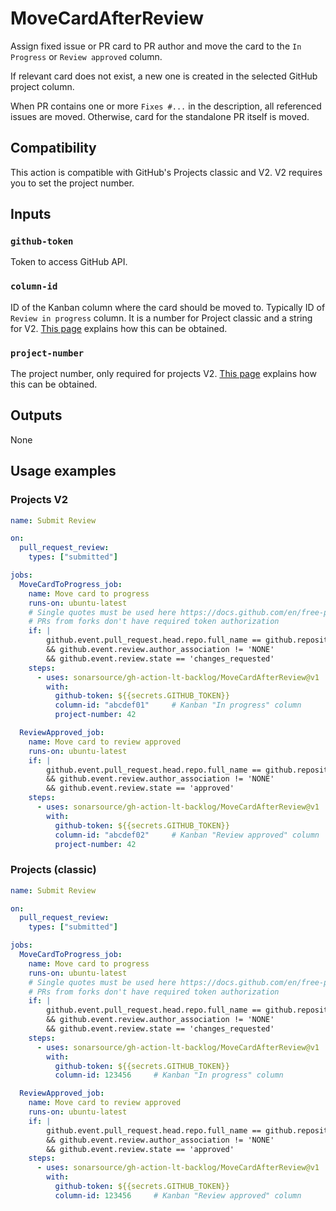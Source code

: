 # MoveCardAfterReview

Assign fixed issue or PR card to PR author and move the card to the `In Progress` or `Review approved` column.

If relevant card does not exist, a new one is created in the selected GitHub project column.

When PR contains one or more `Fixes #...` in the description, all referenced issues are moved. Otherwise, card for the standalone PR itself is moved.

## Compatibility

This action is compatible with GitHub's Projects classic and V2. V2 requires you to set the project number.

## Inputs

### `github-token`

Token to access GitHub API.

### `column-id`

ID of the Kanban column where the card should be moved to. Typically ID of `Review in progress` column. It is a number for Project classic and a string for V2. [This page](../docs/github.md) explains how this can be obtained.

### `project-number`

The project number, only required for projects V2. [This page](../docs/github.md) explains how this can be obtained.

## Outputs

None

## Usage examples

### Projects V2

```yaml
name: Submit Review

on:
  pull_request_review:
    types: ["submitted"]

jobs:
  MoveCardToProgress_job:
    name: Move card to progress
    runs-on: ubuntu-latest
    # Single quotes must be used here https://docs.github.com/en/free-pro-team@latest/actions/reference/context-and-expression-syntax-for-github-actions#literals
    # PRs from forks don't have required token authorization
    if: |
        github.event.pull_request.head.repo.full_name == github.repository
        && github.event.review.author_association != 'NONE'
        && github.event.review.state == 'changes_requested'
    steps:
      - uses: sonarsource/gh-action-lt-backlog/MoveCardAfterReview@v1
        with:
          github-token: ${{secrets.GITHUB_TOKEN}}
          column-id: "abcdef01"     # Kanban "In progress" column
          project-number: 42

  ReviewApproved_job:
    name: Move card to review approved
    runs-on: ubuntu-latest
    if: |
        github.event.pull_request.head.repo.full_name == github.repository
        && github.event.review.author_association != 'NONE'
        && github.event.review.state == 'approved'
    steps:
      - uses: sonarsource/gh-action-lt-backlog/MoveCardAfterReview@v1
        with:
          github-token: ${{secrets.GITHUB_TOKEN}}
          column-id: "abcdef02"     # Kanban "Review approved" column
          project-number: 42
```

### Projects (classic)

```yaml
name: Submit Review

on:
  pull_request_review:
    types: ["submitted"]

jobs:
  MoveCardToProgress_job:
    name: Move card to progress
    runs-on: ubuntu-latest
    # Single quotes must be used here https://docs.github.com/en/free-pro-team@latest/actions/reference/context-and-expression-syntax-for-github-actions#literals
    # PRs from forks don't have required token authorization
    if: |
        github.event.pull_request.head.repo.full_name == github.repository
        && github.event.review.author_association != 'NONE'
        && github.event.review.state == 'changes_requested'
    steps:
      - uses: sonarsource/gh-action-lt-backlog/MoveCardAfterReview@v1
        with:
          github-token: ${{secrets.GITHUB_TOKEN}}
          column-id: 123456     # Kanban "In progress" column

  ReviewApproved_job:
    name: Move card to review approved
    runs-on: ubuntu-latest
    if: |
        github.event.pull_request.head.repo.full_name == github.repository
        && github.event.review.author_association != 'NONE'
        && github.event.review.state == 'approved'
    steps:
      - uses: sonarsource/gh-action-lt-backlog/MoveCardAfterReview@v1
        with:
          github-token: ${{secrets.GITHUB_TOKEN}}
          column-id: 123456     # Kanban "Review approved" column
```

